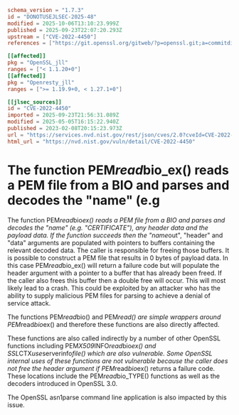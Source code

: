 ```toml
schema_version = "1.7.3"
id = "DONOTUSEJLSEC-2025-48"
modified = 2025-10-06T13:10:23.999Z
published = 2025-09-23T22:07:20.293Z
upstream = ["CVE-2022-4450"]
references = ["https://git.openssl.org/gitweb/?p=openssl.git;a=commitdiff;h=63bcf189be73a9cc1264059bed6f57974be74a83", "https://git.openssl.org/gitweb/?p=openssl.git;a=commitdiff;h=bbcf509bd046b34cca19c766bbddc31683d0858b", "https://security.gentoo.org/glsa/202402-08", "https://www.openssl.org/news/secadv/20230207.txt", "https://git.openssl.org/gitweb/?p=openssl.git;a=commitdiff;h=63bcf189be73a9cc1264059bed6f57974be74a83", "https://git.openssl.org/gitweb/?p=openssl.git;a=commitdiff;h=bbcf509bd046b34cca19c766bbddc31683d0858b", "https://security.gentoo.org/glsa/202402-08", "https://www.openssl.org/news/secadv/20230207.txt"]

[[affected]]
pkg = "OpenSSL_jll"
ranges = ["< 1.1.20+0"]
[[affected]]
pkg = "Openresty_jll"
ranges = [">= 1.19.9+0, < 1.27.1+0"]

[[jlsec_sources]]
id = "CVE-2022-4450"
imported = 2025-09-23T21:56:31.089Z
modified = 2025-05-05T16:15:22.940Z
published = 2023-02-08T20:15:23.973Z
url = "https://services.nvd.nist.gov/rest/json/cves/2.0?cveId=CVE-2022-4450"
html_url = "https://nvd.nist.gov/vuln/detail/CVE-2022-4450"
```

# The function PEM*read*bio_ex() reads a PEM file from a BIO and parses and decodes the "name" (e.g

The function PEM*read*bio*ex() reads a PEM file from a BIO and parses and decodes the "name" (e.g. "CERTIFICATE"), any header data and the payload data. If the function succeeds then the "name*out", "header" and "data" arguments are populated with pointers to buffers containing the relevant decoded data. The caller is responsible for freeing those buffers. It is possible to construct a PEM file that results in 0 bytes of payload data. In this case PEM*read*bio_ex() will return a failure code but will populate the header argument with a pointer to a buffer that has already been freed. If the caller also frees this buffer then a double free will occur. This will most likely lead to a crash. This could be exploited by an attacker who has the ability to supply malicious PEM files for parsing to achieve a denial of service attack.

The functions PEM*read*bio() and PEM*read() are simple wrappers around PEM*read*bio*ex() and therefore these functions are also directly affected.

These functions are also called indirectly by a number of other OpenSSL functions including PEM*X509*INFO*read*bio*ex() and SSL*CTX*use*serverinfo*file() which are also vulnerable. Some OpenSSL internal uses of these functions are not vulnerable because the caller does not free the header argument if PEM*read*bio*ex() returns a failure code. These locations include the PEM*read*bio_TYPE() functions as well as the decoders introduced in OpenSSL 3.0.

The OpenSSL asn1parse command line application is also impacted by this issue.

